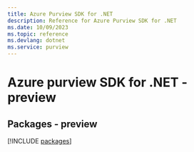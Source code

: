 ```yaml
---
title: Azure Purview SDK for .NET
description: Reference for Azure Purview SDK for .NET
ms.date: 10/09/2023
ms.topic: reference
ms.devlang: dotnet
ms.service: purview
---
```

# Azure purview SDK for .NET - preview
## Packages - preview
[!INCLUDE [packages](purview-index.md)]